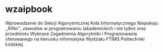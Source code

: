 # wzaipbook

Wprowadzenie do Sekcji Algorytmicznej Koła Informatycznego Niepokoju ,,KINo'', zawodów w programowaniu (akademickich i nie tylko) oraz przedmiotu Wybrane Zagadnienia Algorytmiki i Programowania oferowanego na kierunku informatyka Wydziału FTIMS Politechniki Łódzkiej.
